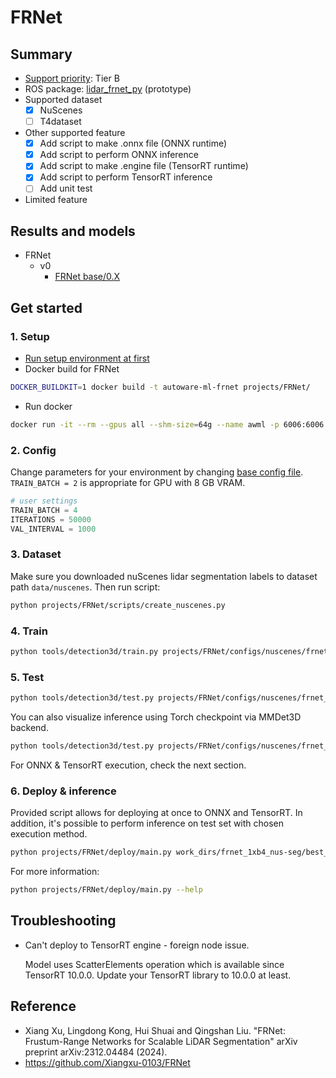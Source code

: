 # FRNet
## Summary

- [Support priority](https://github.com/tier4/AWML/blob/main/docs/design/autoware_ml_design.md#support-priority): Tier B
- ROS package: [lidar_frnet_py](https://github.com/tier4/lidar_frnet_py) (prototype)
- Supported dataset
  - [x] NuScenes
  - [ ] T4dataset
- Other supported feature
  - [x] Add script to make .onnx file (ONNX runtime)
  - [x] Add script to perform ONNX inference
  - [x] Add script to make .engine file (TensorRT runtime)
  - [x] Add script to perform TensorRT inference
  - [ ] Add unit test
- Limited feature

## Results and models

- FRNet
  - v0
    - [FRNet base/0.X](./docs/FRNet/v0/base.md)

## Get started
### 1. Setup

- [Run setup environment at first](/tools/setting_environment/)
- Docker build for FRNet

```sh
DOCKER_BUILDKIT=1 docker build -t autoware-ml-frnet projects/FRNet/
```

- Run docker

```sh
docker run -it --rm --gpus all --shm-size=64g --name awml -p 6006:6006 -v $PWD/:/workspace -v $PWD/data:/workspace/data autoware-ml-frnet
```

### 2. Config

Change parameters for your environment by changing [base config file](configs/nuscenes/frnet_1xb4_nus-seg.py). `TRAIN_BATCH = 2` is appropriate for GPU with 8 GB VRAM.

```py
# user settings
TRAIN_BATCH = 4
ITERATIONS = 50000
VAL_INTERVAL = 1000
```

### 3. Dataset

Make sure you downloaded nuScenes lidar segmentation labels to dataset path `data/nuscenes`. Then run script:

```sh
python projects/FRNet/scripts/create_nuscenes.py
```

### 4. Train

```sh
python tools/detection3d/train.py projects/FRNet/configs/nuscenes/frnet_1xb4_nus-seg.py
```

### 5. Test

```sh
python tools/detection3d/test.py projects/FRNet/configs/nuscenes/frnet_1xb4_nus-seg.py work_dirs/frnet_1xb4_nus-seg/best_miou_iter_<ITER>.pth
```

You can also visualize inference using Torch checkpoint via MMDet3D backend.
```sh
python tools/detection3d/test.py projects/FRNet/configs/nuscenes/frnet_1xb4_nus-seg.py work_dirs/frnet_1xb4_nus-seg/best_miou_iter_<ITER>.pth --show --task lidar_seg
```

For ONNX & TensorRT execution, check the next section.

### 6. Deploy & inference

Provided script allows for deploying at once to ONNX and TensorRT. In addition, it's possible to perform inference on test set with chosen execution method.

```sh
python projects/FRNet/deploy/main.py work_dirs/frnet_1xb4_nus-seg/best_miou_iter_<ITER>.pth --execution tensorrt --verbose
```

For more information:
```sh
python projects/FRNet/deploy/main.py --help
```

## Troubleshooting

* Can't deploy to TensorRT engine - foreign node issue.

  Model uses ScatterElements operation which is available since TensorRT 10.0.0. Update your TensorRT library to 10.0.0 at least.

## Reference

- Xiang Xu, Lingdong Kong, Hui Shuai and Qingshan Liu. "FRNet: Frustum-Range Networks for Scalable LiDAR Segmentation" arXiv preprint arXiv:2312.04484 (2024).
- https://github.com/Xiangxu-0103/FRNet
